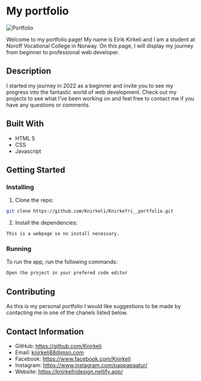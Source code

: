 # My portfolio

![Portfolio](https://github.com/Knirkeli/Knirkefri__portfolio/assets/115043925/1a8c663c-82e6-416a-aa17-eca4205c5ebc)


Welcome to my portfolio page! My name is Eirik Kirkeli and I am a student at Noroff Vocational College in Norway. On this page, I will display my journey from beginner to professional web developer.

## Description

I started my journey in 2022 as a beginner and invite you to see my progress into the fantastic world of web development. Check out my projects to see what I've been working on and feel free to contact me if you have any questions or comments.

## Built With

- HTML 5
- CSS
- Javascript

## Getting Started

### Installing

1. Clone the repo:

```bash
git clone https://github.com/Knirkeli/Knirkefri__portfolio.git
```

2. Install the dependencies:

```
This is a webpage so no install necessary. 
```

### Running

To run the app, run the following commands:

```bash
Open the project in your prefered code editor
```

## Contributing

As this is my personal portfolio I would like suggestions to be made by contacting me in one of the chanels listed below.

## Contact Information
- GitHub: https://github.com/Knirkeli
- Email: knirkeli88@msn.com
- Facebook: https://www.facebook.com/Knirkeli
- Instagram: https://www.instagram.com/pappapaatur/
- Website: https://knirkefridesign.netlify.app/

